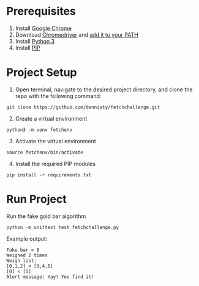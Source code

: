 # Prerequisites
1. Install [Google Chrome](https://www.google.com/chrome/)
2. Download [Chromedriver](https://sites.google.com/a/chromium.org/chromedriver/downloads) and [add it to your PATH](https://www.selenium.dev/documentation/en/webdriver/driver_requirements/#adding-executables-to-your-path)
3. Install [Python 3](https://www.python.org/downloads/)
4. Install [PIP](https://pip.pypa.io/en/stable/installing/#installing-with-get-pip-py)

# Project Setup
1. Open terminal, navigate to the desired project directory, and clone the repo with the following command:
```
git clone https://github.com/dennisty/fetchchallenge.git
```
2. Create a virtual environment
```
python3 -m venv fetchenv
```
3. Activate the virtual environment
```
source fetchenv/bin/activate
```
4. Install the required PIP modules
```
pip install -r requirements.txt
```

# Run Project

Run the fake gold bar algorithm
```
python -m unittest test_fetchchallenge.py
```
Example output:
```
Fake bar = 0
Weighed 2 times
Weigh list:
[0,1,2] < [3,4,5]
[0] < [1]
Alert message: Yay! You find it!
```

